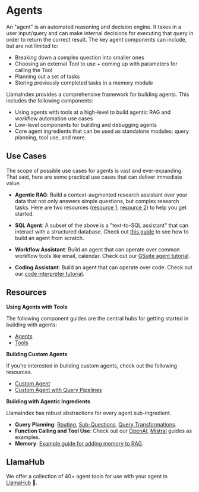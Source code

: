 # Agents

An "agent" is an automated reasoning and decision engine. It takes in a user input/query and can make internal decisions for executing
that query in order to return the correct result. The key agent components can include, but are not limited to:

- Breaking down a complex question into smaller ones
- Choosing an external Tool to use + coming up with parameters for calling the Tool
- Planning out a set of tasks
- Storing previously completed tasks in a memory module

LlamaIndex provides a comprehensive framework for building agents. This includes the following components:

- Using agents with tools at a high-level to build agentic RAG and workflow automation use cases
- Low-level components for building and debugging agents
- Core agent ingredients that can be used as standalone modules: query planning, tool use, and more.


## Use Cases

The scope of possible use cases for agents is vast and ever-expanding. That said, here are some practical use cases that can deliver immediate value.

- **Agentic RAG**: Build a context-augmented research assistant over your data that not only answers simple questions, but complex research tasks. Here are two resources ([resource 1](../understanding/putting_it_all_together/agents.md), [resource 2](./optimizing/agentic_strategies/agentic_strategies.md)) to help you get started.

- **SQL Agent**: A subset of the above is a "text-to-SQL assistant" that can interact with a structured database. Check out [this guide](https://docs.llamaindex.ai/en/stable/examples/agent/agent_runner/query_pipeline_agent/?h=sql+agent#setup-simple-retry-agent-pipeline-for-text-to-sql) to see how to build an agent from scratch.

- **Workflow Assistant**: Build an agent that can operate over common workflow tools like email, calendar. Check out our [GSuite agent tutorial](https://github.com/run-llama/llama_index/blob/main/llama-index-integrations/tools/llama-index-tools-google/examples/advanced_tools_usage.ipynb).

- **Coding Assistant**: Build an agent that can operate over code. Check out our [code interpreter tutorial](https://github.com/run-llama/llama_index/blob/main/llama-index-integrations/tools/llama-index-tools-code-interpreter/examples/code_interpreter.ipynb).


## Resources

**Using Agents with Tools**

The following component guides are the central hubs for getting started in building with agents:

- [Agents](../module_guides/deploying/agents/index.md)
- [Tools](../module_guides/deploying/agents/tools/index.md)


**Building Custom Agents**

If you're interested in building custom agents, check out the following resources.

- [Custom Agent](../examples/agent/custom_agent.ipynb)
- [Custom Agent with Query Pipelines](../examples/agent/agent_runner/query_pipeline_agent.ipynb)

**Building with Agentic Ingredients**

LlamaIndex has robust abstractions for every agent sub-ingredient. 

- **Query Planning**: [Routing](../module_guides/querying/router/index.md), [Sub-Questions](../examples/query_engine/sub_question_query_engine.ipynb), [Query Transformations](../optimizing/advanced_retrieval/query_transformations.md).
- **Function Calling and Tool Use**: Check out our [OpenAI](../examples/llm/openai.ipynb), [Mistral](../examples/llm/mistralai.ipynb) guides as examples.
- **Memory**: [Example guide for adding memory to RAG](../examples/pipeline/query_pipeline_memory/).

## LlamaHub

We offer a collection of 40+ agent tools for use with your agent in [LlamaHub](https://llamahub.ai/) 🦙.
